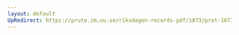 ```yaml
---
layout: default
UpRedirect: https://pruto.im.uu.se/riksdagen-records-pdf/1873/prot-1873--ak--205/prot-1873--ak--205_002.pdf
---
```

